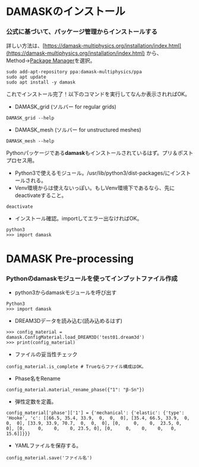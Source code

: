 # DAMASKのインストール
### 公式に基づいて、パッケージ管理からインストールする
詳しい方法は、[https://damask-multiphysics.org/installation/index.html](https://damask-multiphysics.org/installation/index.html)
から、Method→[Package Manager](https://damask-multiphysics.org/installation/package_manager.html#package-manager)を選択。

```
sudo add-apt-repository ppa:damask-multiphysics/ppa
sudo apt update
sudo apt install -y damask
```
これでインストール完了！以下のコマンドを実行してなんか表示されればOK。

- DAMASK_grid (ソルバー for regular grids)
```
DAMASK_grid --help
```
- DAMASK_mesh (ソルバー for unstructured meshes)
```
DAMASK_mesh --help
```
Pythonパッケージである<b>damask</b>もインストールされているはず。プリ＆ポストプロセス用。
- Python3で使えるモジュール。/usr/lib/python3/dist-packages/にインストールされる。
- Venv環境からは使えないっぽい。もしVenv環境下であるなら、先にdeactivateすること。
```
deactivate
```
- インストール確認。importしてエラー出なければOK。
```
python3
>>> import damask
```

# DAMASK Pre-processing
### Pythonのdamaskモジュールを使ってインプットファイル作成
- python3からdamaskモジュールを呼び出す
```
Python3
>>> import damask
```
- DREAM3Dデータを読み込む(読み込めるはず)
```
>>> config_material = damask.ConfigMaterial.load_DREAM3D('test01.dream3d')
>>> print(config_material)
```
- ファイルの妥当性チェック
```
config_material.is_complete # Trueならファイル構成はOK。
```
- Phase名をRename
```
config_material.material_rename_phase({"1": "β-Sn"})
```
- 弾性定数を定義。
```
config_material['phase']['1'] = {'mechanical': {'elastic': {'type': 'Hooke', 'c': [[66.5, 35.4, 33.9,  0,  0,  0], [35.4, 66.5, 33.9,  0,  0,  0], [33.9, 33.9, 70.7,  0,  0,  0], [0,     0,    0,  23.5, 0,  0], [0,     0,    0,    0, 23.5, 0], [0,     0,    0,    0,   0, 15.6]]}}}
```



- YAMLファイルを保存する。
```
config_material.save('ファイル名')
```


